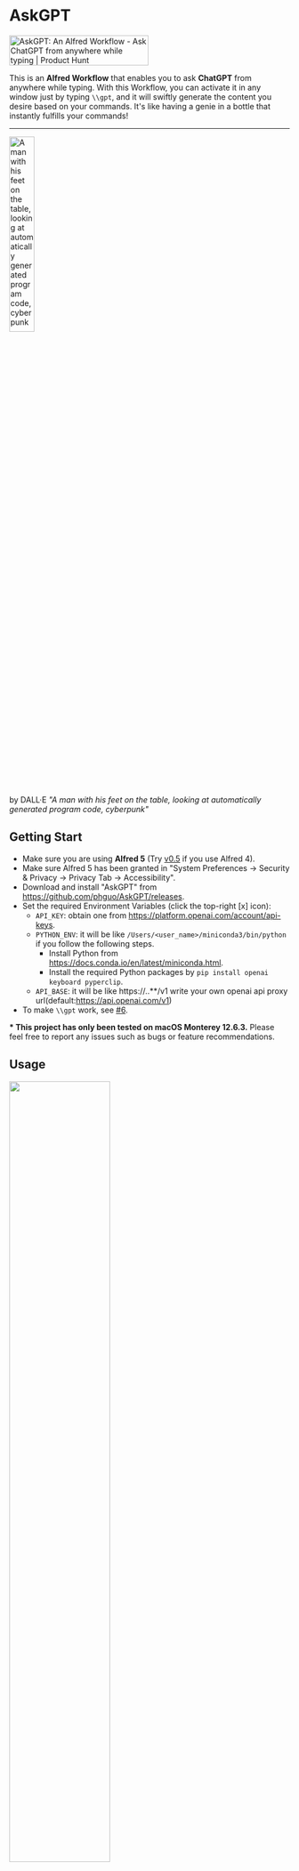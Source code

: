 # AskGPT

<a href="https://www.producthunt.com/posts/askgpt-an-alfred-workflow?utm_source=badge-featured&utm_medium=badge&utm_souce=badge-askgpt&#0045;an&#0045;alfred&#0045;workflow" target="_blank"><img src="https://api.producthunt.com/widgets/embed-image/v1/featured.svg?post_id=385969&theme=light" alt="AskGPT&#0058;&#0032;An&#0032;Alfred&#0032;Workflow - Ask&#0032;ChatGPT&#0032;from&#0032;anywhere&#0032;while&#0032;typing | Product Hunt" style="width: 250px; height: 54px;" width="250" height="54" /></a>

This is an **Alfred Workflow** that enables you to ask **ChatGPT** from anywhere while typing. With this Workflow, you can activate it in any window just by typing `\\gpt`, and it will swiftly generate the content you desire based on your commands. It's like having a genie in a bottle that instantly fulfills your commands!

---

<img src="https://user-images.githubusercontent.com/10487750/227745921-6d163359-f660-4ec7-9856-dd67dd8a8034.png"  width="30%" height="30%" alt="A man with his feet on the table, looking at automatically generated program code, cyberpunk">

by DALL·E *"A man with his feet on the table, looking at automatically generated program code, cyberpunk"*

## Getting Start

- Make sure you are using **Alfred 5** (Try [v0.5](https://github.com/phguo/AskGPT/releases/tag/v0.5) if you use Alfred 4).
- Make sure Alfred 5 has been granted in "System Preferences -> Security & Privacy -> Privacy Tab -> Accessibility".
- Download and install "AskGPT" from https://github.com/phguo/AskGPT/releases.
- Set the required Environment Variables (click the top-right [x] icon):
  - `API_KEY`: obtain one from https://platform.openai.com/account/api-keys.
  - `PYTHON_ENV`: it will be like `/Users/<user_name>/miniconda3/bin/python` if you follow the following steps.
      - Install Python from https://docs.conda.io/en/latest/miniconda.html.
      - Install the required Python packages by `pip install openai keyboard pyperclip`.
  - `API_BASE`: it will be like https://..**/v1 write your own openai api proxy url(default:https://api.openai.com/v1)
- To make `\\gpt` work, see [#6](https://github.com/phguo/AskGPT/issues/6#issuecomment-1509431313).

__* This project has only been tested on macOS Monterey 12.6.3.__ Please feel free to report any issues such as bugs or feature recommendations.

## Usage

<img src="https://github.com/phguo/AskGPT/blob/main/video/alfred.png"  width="60%" height="60%">


You can access the Workflow by Alfred keyword `gpt` or typing `\\gpt` anywhere. The following are some use cases.

Let AskGPT write an email for you:

![email](https://github.com/phguo/AskGPT/blob/main/video/email.gif)

Let AskGPT write code for you:

![hello](https://github.com/phguo/AskGPT/blob/main/video/hello.gif)

Let AskGPT check grammar errors (from clipboard) for you:

![grammar](https://github.com/phguo/AskGPT/blob/main/video/grammar.gif)

## Changelog

[v0.6.1](https://github.com/phguo/AskGPT/releases/tag/v0.6.1) - Apr. 4, 2023
  - Fix [#5](https://github.com/phguo/AskGPT/issues/5) that are related to the roles parser.
  - Add a configuration for printing user-inputted content.

[v0.6](https://github.com/phguo/AskGPT/releases/tag/v0.6) - Apr. 2, 2023

<img src="https://raw.githubusercontent.com/phguo/AskGPT/main/video/v0.6_User_Configuration.png"  width="70%" height="70%">

  - Support context.
  - Support user defined `model` and `temprature`.
  - Support user defined `roles`.
  - Move configuration except `API_KEY` and `PYTHON_ENV` to Alfred 5's [User Configuration](https://www.alfredapp.com/help/workflows/user-configuration/) page.

[v0.5](https://github.com/phguo/AskGPT/releases/tag/v0.5) - Mar. 26, 2023
  - The first release.
  - Activate by Alfred keyword `gpt`.
  - Activete by typing `\\gpt` anywhere.
  - Access clipbord content by "`clip`".

## TODO

- [ ] Detect invalid configuration
- [ ] Automaticly update of the Workflow
- [ ] Terminate output when the window you are using is changed
- [x] **[v0.6](https://github.com/phguo/AskGPT/releases/tag/v0.6)**, Preserve context (number of problems, delay in time, manually release, suggested by [tommyxps](https://www.v2ex.com/t/927205#r_12870341))
- [x] **[v0.6](https://github.com/phguo/AskGPT/releases/tag/v0.6)**, Save customized prompt (suggested by [tommyxps at Product Hunt](https://www.producthunt.com/posts/askgpt-an-alfred-workflow?comment=2314975))

## License

This project is licensed under the MIT License, see the [LICENSE](https://github.com/phguo/AskGPT/blob/main/LICENSE) file for details.

## Acknowledgments

- This project was inspired by [AnyGPT](https://www.producthunt.com/posts/anygpt).
- The predefined role `*polish: Revise the following sentences to make them more clear, concise, and coherent.` was designed by [reycn](https://github.com/yetone/bob-plugin-openai-polisher/pull/2) for [yetone/bob-plugin-openai-polisher](https://github.com/yetone/bob-plugin-openai-polisher).

---

☕️ Consider buy me a coffee if you find it helpful: https://guoph.gumroad.com/l/askgpt
